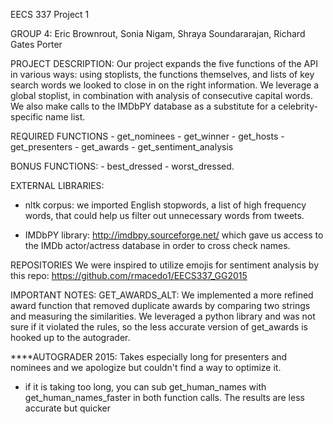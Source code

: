 EECS 337 Project 1

GROUP 4: Eric Brownrout, Sonia Nigam, Shraya Soundararajan, Richard Gates Porter

PROJECT DESCRIPTION:
Our project expands the five functions of the API in various ways: using stoplists, the functions themselves, and lists of key search words we looked to close in on the right information.  We leverage a global stoplist, in combination with analysis of consecutive capital words. We also make calls to the IMDbPY database as a substitute for a celebrity-specific name list. 
    
REQUIRED FUNCTIONS
    - get_nominees
    - get_winner
    - get_hosts
    - get_presenters
    - get_awards
    - get_sentiment_analysis

BONUS FUNCTIONS:
    - best_dressed
    - worst_dressed.

EXTERNAL LIBRARIES: 
- nltk corpus: we imported English stopwords, a list of high frequency words, that could help us filter out unnecessary words from tweets.

- IMDbPY library: http://imdbpy.sourceforge.net/ which gave us access to the IMDb actor/actress database in order to cross check names.

REPOSITORIES
We were inspired to utilize emojis for sentiment analysis by this repo: https://github.com/rmacedo1/EECS337_GG2015




IMPORTANT NOTES:
GET_AWARDS_ALT: We implemented a more refined award function that removed duplicate awards by comparing two strings and measuring the similarities.  We leveraged a python library and was not sure if it violated the rules, so the less accurate version of get_awards is hooked up to the autograder.


****AUTOGRADER 2015: Takes especially long for presenters and nominees and we apologize but couldn't find a way to optimize it.
- if it is taking too long, you can sub get_human_names with get_human_names_faster in both function calls.  The results are less accurate but quicker
    
